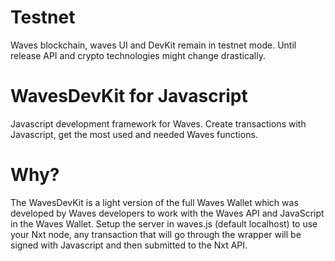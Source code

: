 # Testnet

Waves blockchain, waves UI and DevKit remain in testnet mode. Until release API and crypto technologies might change drastically.

# WavesDevKit for Javascript
Javascript development framework for Waves. Create transactions with Javascript, get the most used and needed Waves functions. 

# Why?

The WavesDevKit is a light version of the full Waves Wallet which was developed by Waves developers to work with the Waves API and JavaScript in the Waves Wallet.
Setup the server in waves.js (default localhost) to use your Nxt node, any transaction that will go through the wrapper will be signed with Javascript and then submitted to the Nxt API.
